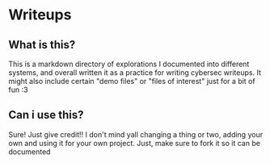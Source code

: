 # Writeups
## What is this?
This is a markdown directory of explorations I documented into different systems, and overall written it as a practice for writing cybersec writeups. It might also include certain "demo files" or "files of interest" just for a bit of fun :3
## Can i use this?
Sure! Just give credit!! I don't mind yall changing a thing or two, adding your own and using it for your own project. Just, make sure to fork it so it can be documented
